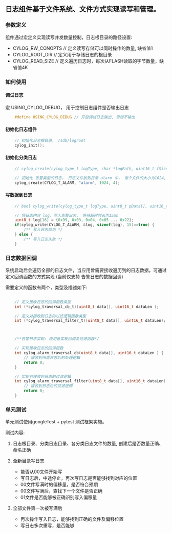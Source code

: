 ## 日志组件基于文件系统、文件方式实现读写和管理。

### 参数定义

组件通过宏定义实现读写并发数量控制，日志根目录的路径设置:

* CYLOG_RW_CONOPTS  // 定义读写存储可以同时操作的数量, 缺省值1
* CYLOG_ROOT_DIR    // 定义用于存储日志的根目录
* CYLOG_READ_SIZE   // 定义遍历日志时，每次从FLASH读取的字节数量，缺省值4K

### 如何使用

#### 调试日志

宏 USING_CYLOG_DEBUG， 用于控制日志组件是否输出日志
```c
    #define USING_CYLOG_DEBUG // 开启调试日志输出, 否则不输出
```

#### 初始化日志组件
```c
    // 初始化日志根目录， /sdb/logroot
    cylog_init();
```
#### 初始化分类日志
```c
    // cylog_create(cylog_type_t logType, char *logPath, uint16_t fSize, uint16_t fCount);

    // 初始化 告警类型的日志， 日志文件放到目录 alarm 中， 每个文件的大小为1024, 共计使用4个文件作存储
    cylog_create(CYLOG_T_ALARM, "alarm", 1024, 4); 
```
#### 写数据到日志
```c
    // bool cylog_write(cylog_type_t logType, uint8_t pData[], uint16_t dLen, uint32_t timeoutTs );

    // 将日志内容 log，写入告警日志， 等待超时时长为15ms
    uint8_t log[16] = {0x99, 0x03, 0x04, 0x05 ... 0x22};
    if(cylog_write(CYLOG_T_ALARM, &log, sizeof(log), 15)==true) { 
        /** 写入日志成功 */ 
    } else {
        /** 写入日志失败 */ 
    }
```

### 日志数据回调

系统启动后会遍历全部的日志文件，当应用曾需要接收遍历到的日志数据，可通过定义回调函数的方式实现 (当前仅支持 告警日志的数据回调)

需要定义的函数有两个，类型及描述如下:
```c
    
    // 定义接收日志的回调函数类型
    int (*cylog_traversal_cb_t)(uint8_t data[], uint16_t dataLen );

    // 定义对接收到日志的过滤逻辑函数类型
    int (*cylog_traversal_filter_t)(uint8_t data[], uint16_t dataLen);



    /**告警日志实现: 应用曾实现回调及过滤函数*/

    // 实现接收日志的回调函数
    int cylog_alarm_traversal_cb(uint8_t data[], uint16_t dataLen ) {
        // 接收到所需日志后的处理逻辑
        return 0;
    }

    // 实现对接收到日志的过滤逻辑
    int cylog_alarm_traversal_filter(uint8_t data[], uint16_t dataLen) {
        // 接收到日志后的过滤逻辑
        return 0;
    }

```

### 单元测试
单元测试使用googleTest + pytest 测试框架实施。

测试内容:
1. 日志根目录、分类日志目录、各分类日志文件的数量, 创建后是否数量正确、命名正确
2. 全新目录写日志
    * 能否从00文件开始写
    * 写日志后，中途停止，再次写日志是否能够找到对应的位置
    * 00文件写满时的偏移量，是否符合预期
    * 00文件写满后，查找下一个文件是否正确
    * 01文件是否能够被正确识别写入偏移量

3. 全部文件第一次被写满后
    * 再次操作写入日志，能够找到正确的文件及偏移位置
    * 写日志多次重写，是否能够


